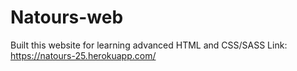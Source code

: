 # Natours-web
Built this website for learning advanced HTML and CSS/SASS
Link: https://natours-25.herokuapp.com/
